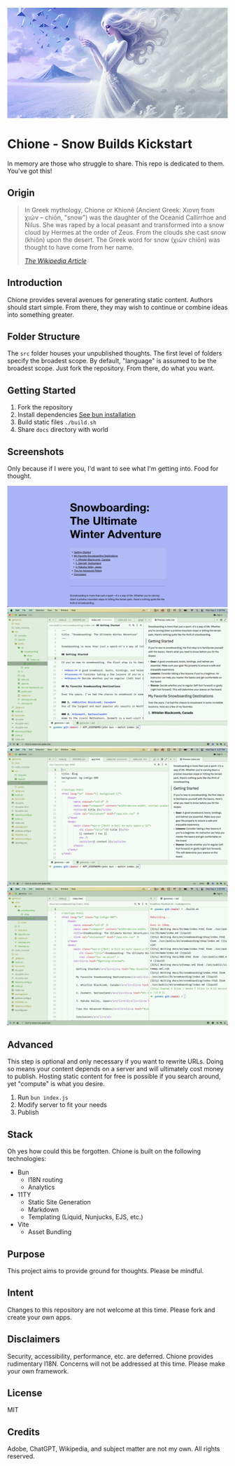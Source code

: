 ![img](src/public/img/Chione-2.png)

# Chione - Snow Builds Kickstart

In memory are those who struggle to share. This repo is dedicated to them. You've got this!

## Origin

> In Greek mythology, Chione or Khionê (Ancient Greek: Χιονη from χιών – chiōn, "snow") was the daughter of the Oceanid Callirrhoe and Nilus. She was raped by a local peasant and transformed into a snow cloud by Hermes at the order of Zeus. From the clouds she cast snow (khiôn) upon the desert. The Greek word for snow (χιών chiōn) was thought to have come from her name.
>
> _[The Wikipedia Article](https://en.wikipedia.org/wiki/Chione_(daughter_of_Callirrhoe))_

## Introduction
Chione provides several avenues for generating static content. Authors should start simple. From there, they may wish to continue or combine ideas into something greater.

## Folder Structure
The `src` folder houses your unpublished thoughts. The first level of folders specify the broadest scope. By default, "language" is assumed to be the broadest scope. Just fork the repository. From there, do what you want.

## Getting Started
1. Fork the repository
2. Install dependencies [See bun installation](https://github.com/oven-sh/bun)
3. Build static files `./build.sh`
4. Share `docs` directory with world

## Screenshots
Only because if I were you, I'd want to see what I'm getting into. Food for thought.

![img](src/public/img/screenshot-1.jpg)
![img](src/public/img/screenshot-2.jpg)
![img](src/public/img/screenshot-3.jpg)
![img](src/public/img/screenshot-4.jpg)

## Advanced
This step is optional and only necessary if you want to rewrite URLs. Doing so means your content depends on a server and will ultimately cost money to publish. Hosting static content for free is possible if you search around, yet "compute" is what you desire.

1. Run `bun index.js`
2. Modify server to fit your needs
3. Publish

## Stack
Oh yes how could this be forgotten. Chione is built on the following technologies:
* Bun
  * I18N routing
  * Analytics
* 11TY
  * Static Site Generation
  * Markdown
  * Templating (Liquid, Nunjucks, EJS, etc.)
* Vite
  * Asset Bundling

## Purpose
This project aims to provide ground for thoughts. Please be mindful.

## Intent
Changes to this repository are not welcome at this time. Please fork and create your own apps.

## Disclaimers
Security, accessibility, performance, etc. are deferred. Chione provides rudimentary I18N. Concerns will not be addressed at this time. Please make your own framework.

## License
MIT

## Credits
Adobe, ChatGPT, Wikipedia, and subject matter are not my own. All rights reserved.
